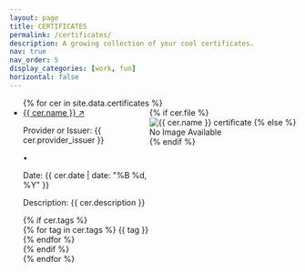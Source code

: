 ```yaml
---
layout: page
title: CERTIFICATES
permalink: /certificates/
description: A growing collection of your cool certificates.
nav: true
nav_order: 5
display_categories: [work, fun]
horizontal: false
---
```

<link rel="stylesheet" href="https://fonts.googleapis.com/css2?family=Inter:wght@400;500;600;800&display=swap">
<link rel="stylesheet" href="/assets/css/certificates.css">

<ul class="space-y-8">
  {% for cer in site.data.certificates %}
    <li class="cer-list">
      <div style="display: flex; position: relative;">
        <div class="flex-1 space-y-4">
          <a href="{{ cer.certificate_url }}" class="text-2xl group" target="_blank">
            {{ cer.name }}
            <span class="inline-block transition-transform group-hover:translate-x-2 duration-200">↗</span>
          </a>
          <div class="flex items-center gap-4">
            <p class="text-base">Provider or Issuer: {{ cer.provider_issuer }}</p>
            <span>•</span>
            <p class="text-base">Date: {{ cer.date | date: "%B %d, %Y" }}</p>
          </div>
          <p class="text-base leading-relaxed">Description: {{ cer.description }}</p>
          {% if cer.tags %}
            <div class="mt-4 flex flex-wrap gap-2">
              {% for tag in cer.tags %}
                <span class="bg-blue-100">{{ tag }}</span>
              {% endfor %}
            </div>
          {% endif %}
        </div>
        <div class="flex-shrink-0 image-container">
          {% if cer.file %}
            <img src="{{ cer.file | relative_url }}" alt="{{ cer.name }} certificate">
          {% else %}
            <div class="placeholder-image">No Image Available</div>
          {% endif %}
        </div>
      </div>
    </li>
  {% endfor %}
</ul>